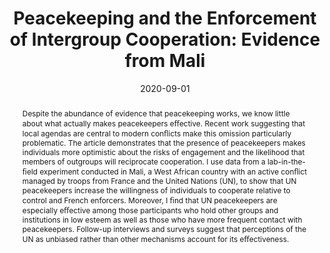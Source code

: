 ---
title: "Peacekeeping and the Enforcement of Intergroup Cooperation: Evidence from Mali"
collection: research
date: 2020-09-01
venue: 'Journal of Politics'
paperurl: '/assets/pdf/research/nomikos_2020a.pdf'
abstract: "Despite the abundance of evidence that peacekeeping works, we know little about what actually makes peacekeepers eﬀective. Recent work suggesting that local agendas are central to modern conﬂicts make this omission particularly problematic. The article demonstrates that the presence of peacekeepers makes individuals more optimistic about the risks of engagement and the likelihood that members of outgroups will reciprocate cooperation. I use data from a lab-in-the-ﬁeld experiment conducted in Mali, a West African country with an active conﬂict managed by troops from France and the United Nations (UN), to show that UN peacekeepers increase the willingness of individuals to cooperate relative to control and French enforcers. Moreover, I ﬁnd that UN peacekeepers are especially eﬀective among those participants who hold other groups and institutions in low esteem as well as those who have more frequent contact with peacekeepers. Follow-up interviews and surveys suggest that perceptions of the UN as unbiased rather than other mechanisms account for its eﬀectiveness."
citation: 'Nomikos, William G. 2020. &quot;Peacekeeping and the Enforcement of Intergroup Cooperation: Evidence from Mali.&quot; <i>Journal of Politics</i> Conditionally accepted.'
---